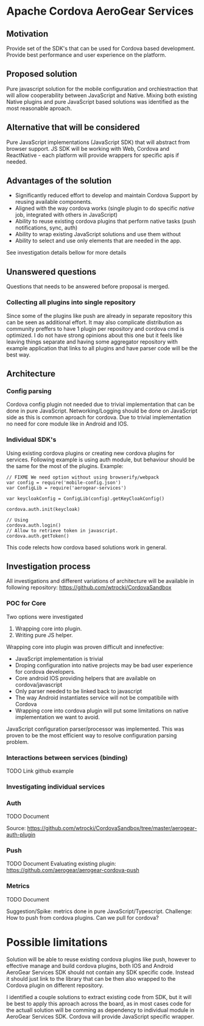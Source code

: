 # Apache Cordova AeroGear Services

## Motivation

Provide set of the SDK's that can be used for Cordova based development.
Provide best performance and user experience on the platform.

## Proposed solution

Pure javascript solution for the mobile configuration and orchiestraction 
that will allow cooperability between JavaScript and Native.
Mixing both existing Native plugins and pure JavaScript based solutions was identified as the most reasonable aproach. 

## Alternative that will be considered

Pure JavaScript implementations (JavaScript SDK) that will abstract from browser support.
JS SDK will be working with Web, Cordova and ReactNative - each platform will provide wrappers for specific apis if needed.

## Advantages of the solution 

- Significantly reduced effort to develop and maintain Cordova Support by reusing available components.
- Aligned with the way cordova works (single plugin to do specific *native* job, integrated with others in JavaScript)
- Ability to reuse existing cordova plugins that perform native tasks (push notifications, sync, auth)
- Ability to wrap existing JavaScript solutions and use them without 
- Ability to select and use only elements that are needed in the app.

See investigation details bellow for more details

## Unanswered questions

Questions that needs to be answered before proposal is merged.

### Collecting all plugins into single repository

Since some of the plugins like push are already in separate repository this can be seen as additional effort. 
It may also complicate distribution as community preffers to have 1 plugin per repository and cordova cmd is optimized.
I do not have strong opinions about this one but it feels like leaving things separate and having some aggregator repository with example application that links to all plugins and have parser code will be the best way.

## Architecture

### Config parsing 

Cordova config plugin not needed due to trivial implementation that can be done in pure JavaScript.
Networking/Logging should be done on JavaScript side as this is common aproach for cordova.
Due to trivial implementation no need for core module like in Android and IOS.

### Individual SDK's

Using existing cordova plugins or creating new cordova plugins for services.
Following example is using auth module, but behaviour should be the same for the most of the plugins.
Example:

```
// FIXME We need option without using browserify/webpack
var config = require('mobile-config.json')
var ConfigLib = require('aerogear-services')

var keycloakConfig = ConfigLib(config).getKeyCloakConfig()

cordova.auth.init(keycloak)

// Using 
cordova.auth.login()
// Allow to retrieve token in javascript.
cordova.auth.getToken()
```

This code relects how cordova based solutions work in general.

## Investigation process

All investigations and different variations of architecture will be available in following repository:
https://github.com/wtrocki/CordovaSandbox

### POC for Core

Two options were investigated
1. Wrapping core into plugin. 
1. Writing pure JS helper.

Wrapping core into plugin was proven difficult and innefective:
- JavaScript implementation is trivial
- Droping configuration into native projects may be bad user experience for cordova developers.
- Core android IOS providing helpers that are available on cordova/javascript
- Only parser needed to be linked back to javascript
- The way Android instantiates service will not be compatibile with Cordova 
- Wrapping core into cordova plugin will put some limitations on native implementation we want to avoid.

JavaScript configuration parser/processor was implemented.
This was proven to be the most efficient way to resolve configuration parsing problem.

### Interactions between services (binding)

TODO Link github example

### Investigating individual services

### Auth

TODO Document

Source: https://github.com/wtrocki/CordovaSandbox/tree/master/aerogear-auth-plugin

### Push

TODO Document
Evaluating existing plugin: https://github.com/aerogear/aerogear-cordova-push

### Metrics
TODO Document

Suggestion/Spike: metrics done in pure JavaScript/Typescript.
Challenge: How to push from cordova plugins. Can we pull for cordova?

# Possible limitations

Solution will be able to reuse existing cordova plugins like push, 
however to effective manage and build cordova plugins, 
both IOS and Android AeroGear Services SDK should not contain any SDK specific code.
Instead it should just link to the library that can be then also wrapped to the Cordova plugin on different repository.

I identified a couple solutions to extract existing code from SDK, 
but it will be best to apply this aproach across the board, as in most cases code for 
the actuall solution will be comming as dependency to individual module in AeroGear Services SDK.
Cordova will provide JavaScript specific wrapper.

